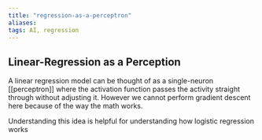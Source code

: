 ```yaml
---
title: "regression-as-a-perceptron"
aliases: 
tags: AI, regression
---
```


## Linear-Regression as a Perception
A linear regression model can be thought of as a single-neuron [[perceptron]] where the activation function passes the activity straight through without adjusting it. However we cannot perform gradient descent here because of the way the math works. 

Understanding this idea is helpful for understanding how logistic regression works